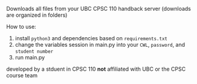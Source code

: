 Downloads all files from your UBC CPSC 110 handback server
(downloads are organized in folders)

How to use:
1. install `python3` and dependencies based on `requirements.txt`
2. change the variables session in main.py into your `CWL`, `password`, and `student number`
3. run main.py

developed by a stduent in CPSC 110
**not** affiliated with UBC or the CPSC course team